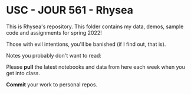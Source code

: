 # USC - JOUR 561 - Rhysea

This is Rhysea's repository.
This folder contains my data, demos, sample code and assignments for spring 2022!

Those with evil intentions, you'll be banished (if I find out, that is).







Notes you probably don't want to read:

Please **pull** the latest notebooks and data from here each week when you get into class.

**Commit** your work to personal repos. 
